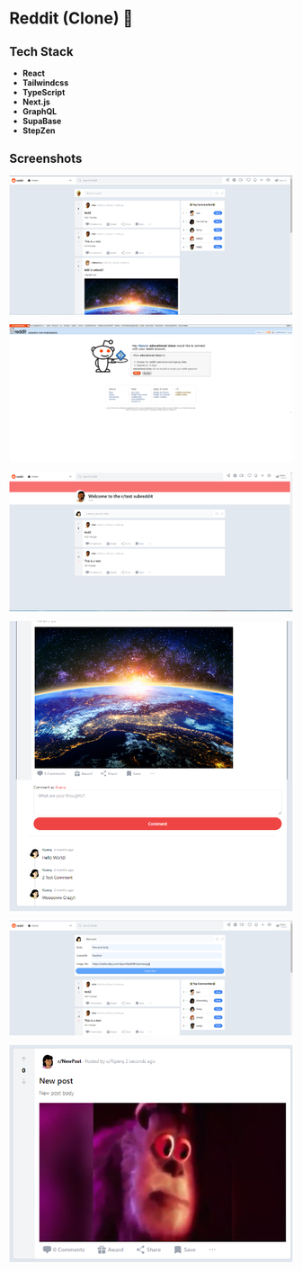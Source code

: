 
# Reddit (Clone) 🤖







## Tech Stack

- **React**
- **Tailwindcss**
- **TypeScript**
- **Next.js**
- **GraphQL**
- **SupaBase**
- **StepZen**






## Screenshots

![App Screenshot](https://raw.githubusercontent.com/RiP3rQ/RedditClone-NextJs-/main/screenshots/reddit_1.PNG)

![App Screenshot](https://raw.githubusercontent.com/RiP3rQ/RedditClone-NextJs-/main/screenshots/reddit_2.PNG)

![App Screenshot](https://raw.githubusercontent.com/RiP3rQ/RedditClone-NextJs-/main/screenshots/reddit_3.PNG)

![App Screenshot](https://raw.githubusercontent.com/RiP3rQ/RedditClone-NextJs-/main/screenshots/reddit_4.PNG)

![App Screenshot](https://raw.githubusercontent.com/RiP3rQ/RedditClone-NextJs-/main/screenshots/reddit_5.PNG)

![App Screenshot](https://raw.githubusercontent.com/RiP3rQ/RedditClone-NextJs-/main/screenshots/reddit_6.PNG)













